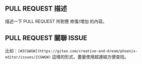 ## PULL REQUEST 描述  
描述一下 PULL REQUEST 所對應 修復/增加 的內容。  

## PULL REQUEST 關聯 ISSUE  
比如：`[#ICGWGW](https://gitee.com/creative-and-dream/phoenix-editor/issues/ICGWGW)` 這樣的形式，盡量使用超連結方便查找。  

